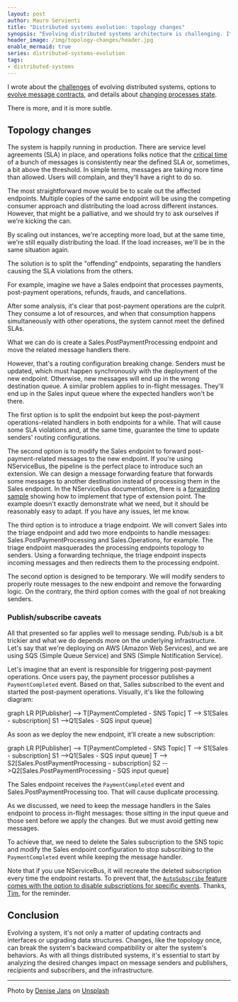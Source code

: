 ```yaml
---
layout: post
author: Mauro Servienti
title: "Distributed systems evolution: topology changes"
synopsis: "Evolving distributed systems architecture is challenging. It's not only a matter of evolving message contracts or processes state. Surprisingly, deployments can play a role in creating more challenges."
header_image: /img/topology-changes/header.jpg
enable_mermaid: true
series: distributed-systems-evolution
tags:
- distributed-systems
---
```


I wrote about the [challenges](https://milestone.topics.it/2022/06/11/distributed-systems-evolution-challenges.html) of evolving distributed systems, options to [evolve message contracts](https://milestone.topics.it/2022/07/04/messages-evolution.html), and details about [changing processes state](https://milestone.topics.it/2022/07/12/processes-state-evolution.html).

There is more, and it is more subtle.

## Topology changes

The system is happily running in production. There are service level agreements (SLA) in place, and operations folks notice that the [critical time](https://docs.particular.net/monitoring/metrics/definitions#metrics-captured-critical-time) of a bunch of messages is consistently near the defined SLA or, sometimes, a bit above the threshold. In simple terms, messages are taking more time than allowed. Users will complain, and they'll have a right to do so.

The most straightforward move would be to scale out the affected endpoints. Multiple copies of the same endpoint will be using the competing consumer approach and distributing the load across different instances. However, that might be a palliative, and we should try to ask ourselves if we're kicking the can.

By scaling out instances, we're accepting more load, but at the same time, we're still equally distributing the load. If the load increases, we'll be in the same situation again.

The solution is to split the "offending" endpoints, separating the handlers causing the SLA violations from the others.

For example, imagine we have a Sales endpoint that processes payments, post-payment operations, refunds, frauds, and cancellations.

After some analysis, it's clear that post-payment operations are the culprit. They consume a lot of resources, and when that consumption happens simultaneously with other operations, the system cannot meet the defined SLAs.

What we can do is create a Sales.PostPaymentProcessing endpoint and move the related message handlers there.

However, that's a routing configuration breaking change. Senders must be updated, which must happen synchronously with the deployment of the new endpoint. Otherwise, new messages will end up in the wrong destination queue. A similar problem applies to in-flight messages. They'll end up in the Sales input queue where the expected handlers won't be there.

The first option is to split the endpoint but keep the post-payment operations-related handlers in both endpoints for a while. That will cause some SLA violations and, at the same time, guarantee the time to update senders' routing configurations.

The second option is to modify the Sales endpoint to forward post-payment-related messages to the new endpoint. If you're using NServiceBus, the pipeline is the perfect place to introduce such an extension. We can design a message forwarding feature that forwards some messages to another destination instead of processing them in the Sales endpoint. In the NServiceBus documentation, there is a [forwarding sample](https://docs.particular.net/samples/routing/message-forwarding/) showing how to implement that type of extension point. The example doesn't exactly demonstrate what we need, but it should be reasonably easy to adapt. If you have any issues, let me know.
 
The third option is to introduce a triage endpoint. We will convert Sales into the triage endpoint and add two more endpoints to handle messages: Sales.PostPaymentProcessing and Sales.Operations, for example. The triage endpoint masquerades the processing endpoints topology to senders. Using a forwarding technique, the triage endpoint inspects incoming messages and then redirects them to the processing endpoint.

The second option is designed to be temporary. We will modify senders to properly route messages to the new endpoint and remove the forwarding logic. On the contrary, the third option comes with the goal of not breaking senders.

### Publish/subscribe caveats

All that presented so far applies well to message sending. Pub/sub is a bit trickier and what we do depends more on the underlying infrastructure. Let's say that we're deploying on AWS (Amazon Web Services), and we are using SQS (Simple Queue Service) and SNS (Simple Notification Service).

Let's imagine that an event is responsible for triggering post-payment operations. Once users pay, the payment processor publishes a `PaymentCompleted` event. Based on that, Salles subscribed to the event and started the post-payment operations. Visually, it's like the following diagram:

<div class="mermaid">
graph LR
    P[Publisher] --> T[PaymentCompleted - SNS Topic]
    T --> S1[Sales - subscription]
    S1 -->Q1[Sales - SQS input queue]
</div>

As soon as we deploy the new endpoint, it'll create a new subscription:

<div class="mermaid">
graph LR
    P[Publisher] --> T[PaymentCompleted - SNS Topic]
    T --> S1[Sales - subscription]
    S1 -->Q1[Sales - SQS input queue]
    T --> S2[Sales.PostPaymentProcessing - subscription]
    S2 -->Q2[Sales.PostPaymentProcessing - SQS input queue]
</div>

The Sales endpoint receives the `PaymentCompleted` event and Sales.PostPaymentProcessing too. That will cause duplicate processing.

As we discussed, we need to keep the message handlers in the Sales endpoint to process in-flight messages: those sitting in the input queue and those sent before we apply the changes. But we must avoid getting new messages.

To achieve that, we need to delete the Sales subscription to the SNS topic and modify the Sales endpoint configuration to stop subscribing to the `PaymentCompleted` event while keeping the message handler.

Note that if you use NServiceBus, it will recreate the deleted subscription every time the endpoint restarts. To prevent that, the [`AutoSubscribe` feature comes with the option to disable subscriptions for specific events](https://docs.particular.net/nservicebus/messaging/publish-subscribe/controlling-what-is-subscribed?version=core_8#automatic-subscriptions-exclude-event-types-from-auto-subscribe). Thanks, [Tim](https://timbussmann.github.io/), for the reminder.

## Conclusion

Evolving a system, it's not only a matter of updating contracts and interfaces or upgrading data structures. Changes, like the topology once, can break the system's backward compatibility or alter the system's behaviors. As with all things distributed systems, it's essential to start by analyzing the desired changes impact on message senders and publishers, recipients and subscribers, and the infrastructure.

---

Photo by <a href="https://unsplash.com/@dmjdenise?utm_source=unsplash&utm_medium=referral&utm_content=creditCopyText">Denise Jans</a> on <a href="https://unsplash.com/@dmjdenise?utm_source=unsplash&utm_medium=referral&utm_content=creditCopyText">Unsplash</a>
  